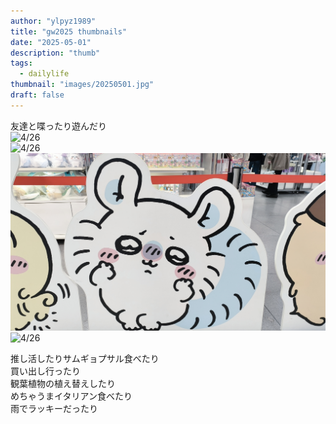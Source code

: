 ```yaml
---
author: "ylpyz1989"
title: "gw2025 thumbnails"
date: "2025-05-01"
description: "thumb"
tags:
  - dailylife
thumbnail: "images/20250501.jpg"
draft: false
---
```


友達と喋ったり遊んだり  
![4/26](images/20250501.jpg)  
![4/26](/images/20250501.jpg)    
![4/26](static/images/20250501.jpg)  
![4/26](https://ui02.github.io/s/images/20250501.jpg) 


推し活したりサムギョプサル食べたり  
買い出し行ったり  
観葉植物の植え替えしたり  
めちゃうまイタリアン食べたり  
雨でラッキーだったり
